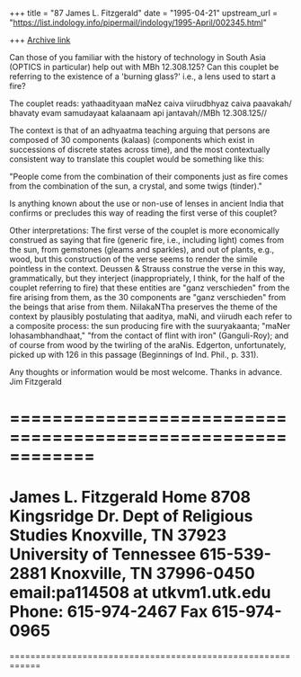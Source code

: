 +++
title = "87 James L. Fitzgerald"
date = "1995-04-21"
upstream_url = "https://list.indology.info/pipermail/indology/1995-April/002345.html"

+++
[Archive link](https://list.indology.info/pipermail/indology/1995-April/002345.html)

Can those of you familiar with the history of technology in South
Asia (OPTICS in particular) help out with MBh 12.308.125?  Can
this couplet be referring to the existence of a 'burning glass?'
i.e., a lens used to start a fire?

The couplet reads:
yathaadityaan maNez caiva viirudbhyaz caiva paavakah/
bhavaty evam samudayaat kalaanaam api jantavah//MBh 12.308.125//

The context is that of an adhyaatma teaching arguing that persons
are composed of 30 components (kalaas) (components which exist in
successions of discrete states across time), and the most
contextually consistent way to translate this couplet would be
something like this:

"People come from the combination of their components just as
fire comes from the combination of the sun, a crystal, and some
twigs (tinder)."

Is anything known about the use or non-use of lenses in ancient
India that confirms or precludes this way of reading the first
verse of this couplet?

Other interpretations:  The first verse of the couplet is more
economically construed as saying that fire (generic fire, i.e.,
including light) comes from the sun, from gemstones (gleams and
sparkles), and out of plants, e.g., wood, but this construction
of the verse seems to render the simile pointless in the
context.  Deussen & Strauss construe the verse in this way,
grammatically, but they interject (inappropriately, I think, for
the half of the couplet referring to fire) that these entities
are "ganz verschieden" from the fire arising from them, as the 30
components are "ganz verschieden" from the beings that arise from
them.  NiilakaNTha preserves the theme of the context by
plausibly postulating that aaditya, maNi, and viirudh each refer
to a composite process:  the sun producing fire with the
suuryakaanta; "maNer lohasambhandhaat," "from the contact of
flint with iron" (Ganguli-Roy); and of course from wood by the
twirling of the araNis.  Edgerton, unfortunately, picked up with 126
in this passage (Beginnings of Ind. Phil., p. 331).

Any thoughts or information would be most welcome.  Thanks in
advance.  Jim Fitzgerald


============================================================
============================================================
James L. Fitzgerald               Home     8708 Kingsridge Dr.
Dept of Religious Studies                  Knoxville, TN 37923
University of Tennessee                    615-539-2881
Knoxville, TN 37996-0450                   email:pa114508 at utkvm1.utk.edu
Phone:  615-974-2467    Fax  615-974-0965
============================================================
============================================================







